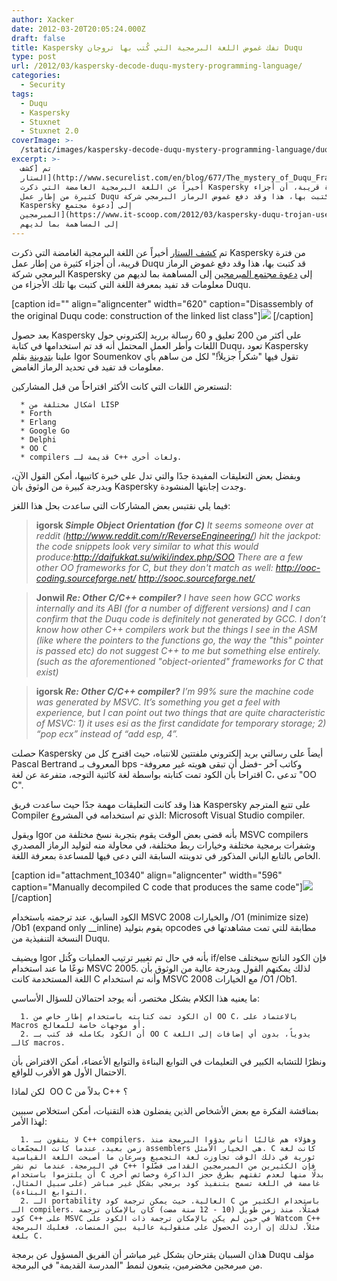 ```yaml
---
author: Xacker
date: 2012-03-20T20:05:24.000Z
draft: false
title: Kaspersky تفك غموض اللغة البرمجية التي كُتب بها تروجان Duqu
type: post
url: /2012/03/kaspersky-decode-duqu-mystery-programming-language/
categories:
  - Security
tags:
  - Duqu
  - Kaspersky
  - Stuxnet
  - Stuxnet 2.0
coverImage: >-
  /static/images/kaspersky-decode-duqu-mystery-programming-language/duqu_code.png
excerpt: >-
  تم [كشف
  الستار](http://www.securelist.com/en/blog/677/The_mystery_of_Duqu_Framework_solved)
  أخيراً عن اللغة البرمجية الغامضة التي ذكرت Kaspersky من فترة قريبة، أن أجزاء
  كثيرة من إطار عمل Duqu قد كتبت بها، هذا وقد دفع غموض الرماز البرمجي شركة
  Kaspersky إلى [دعوة مجتمع
  المبرمجين](https://www.it-scoop.com/2012/03/kaspersky-duqu-trojan-uses-unknown-programming-language/)
  إلى المساهمة بما لديهم
---
```

تم [كشف الستار](http://www.securelist.com/en/blog/677/The_mystery_of_Duqu_Framework_solved) أخيراً عن اللغة البرمجية الغامضة التي ذكرت Kaspersky من فترة قريبة، أن أجزاء كثيرة من إطار عمل Duqu قد كتبت بها، هذا وقد دفع غموض الرماز البرمجي شركة Kaspersky إلى [دعوة مجتمع المبرمجين](https://www.it-scoop.com/2012/03/kaspersky-duqu-trojan-uses-unknown-programming-language/) إلى المساهمة بما لديهم من معلومات قد تفيد بمعرفة اللغة التي كتبت بها تلك الأجزاء من Duqu.

\[caption id="" align="aligncenter" width="620" caption="Disassembly of the original Duqu code: construction of the linked list class"]![](/static/images/kaspersky-decode-duqu-mystery-programming-language/duqu_code.png) \[/caption]

بعد حصول Kaspersky على أكثر من 200 تعليق و 60 رسالة برريد إلكتروني حول اللغات وأطر العمل المحتمل أنه قد تم استخدامها في كتابة Duqu، تعود Kaspersky علينا [بتدوينة](http://www.securelist.com/en/blog/677/The_mystery_of_Duqu_Framework_solved) بقلم Igor Soumenkov تقول فيها "شكراً جزيلاً!" لكل من ساهم بأي معلومات قد تفيد في تحديد الرماز الغامض.

لنستعرض اللغات التي كانت الأكثر اقتراحاً من قبل المشاركين:

~~~
  * أشكال مختلفة من LISP
  * Forth
  * Erlang
  * Google Go
  * Delphi
  * OO C
  * compilers قديمة لـ C++ ولغات أخرى.
~~~

وبفضل بعض التعليقات المفيدة جدًا والتي تدل على خبرة كاتبيها، أمكن القول الآن، وبدرجة كبيرة من الوثوق بأن Kaspersky وجدت إجابتها المنشودة.

فيما يلي نقتبس بعض المشاركات التي ساعدت بحل هذا اللغز:

> **igorsk *Simple Object Orientation (for C)*** *It seems someone over at reddit (<http://www.reddit.com/r/ReverseEngineering/>) hit the jackpot: the code snippets look *very* similar to what this would produce:<http://daifukkat.su/wiki/index.php/SOO>* *There are a few other OO frameworks for C, but they don't match as well: <http://ooc-coding.sourceforge.net/> <http://sooc.sourceforge.net/>*

> **Jonwil *Re: Other C/C++ compiler?*** *I have seen how GCC works internally and its ABI (for a number of different versions) and I can confirm that the Duqu code is definitely not generated by GCC. I don’t know how other C++ compilers work but the things I see in the ASM (like where the pointers to the functions go, the way the "this" pointer is passed etc) do not suggest C++ to me but something else entirely. (such as the aforementioned "object-oriented" frameworks for C that exist)*

> **igorsk *Re: Other C/C++ compiler?*** *I’m 99% sure the machine code was generated by MSVC. It’s something you get a feel with experience, but I can point out two things that are quite characteristic of MSVC: 1) it uses esi as the first candidate for temporary storage; 2) “pop ecx” instead of “add esp, 4”.*

حصلت Kaspersky أيضاً على رسالتي بريد إلكتروني ملفتتين للانتباه، حيث اقترح كل من Pascal Bertrand المعروف بـ bps وكاتب آخر -فضل أن تبقى هويته غير معروفة- اقتراحا بأن الكود تمت كتابته بواسطة لغة كائنية التوجه، متفرعة عن لغة C، تدعى "OO C".

هذا وقد كانت التعليقات مهمة جدًا حيث ساعدت فريق Kaspersky على تتبع المترجم Compiler الذي تم استخدامه في المشروع: Microsoft Visual Studio compiler.

ويقول Igor بأنه قضى بعض الوقت يقوم بتجربة نسخ مختلفة من MSVC compilers وشفرات برمجية مختلفة وخيارات ربط مختلفة، في محاولة منه لتوليد الرماز المصدري الخاص بالتابع الباني المذكور في تدوينته السابقة التي دعى فيها للمساعدة بمعرفة اللغة.

\[caption id="attachment\_10340" align="aligncenter" width="596" caption="Manually decompiled C code that produces the same code"]![](/static/images/kaspersky-decode-duqu-mystery-programming-language/681.png) \[/caption]

الكود السابق، عند ترجمته باستخدام MSVC 2008 والخيارات /O1 (minimize size) /Ob1 (expand only \__inline) يقوم بتوليد opcodes مطابقة للتي تمت مشاهدتها في النسخة التنفيذية من Duqu.

ويضيف Igor بأنه في حال تم تغيير ترتيب العمليات وكُتل if/else فإن الكود الناتج سيختلف نوعًا ما عند استخدام MSVC 2005. لذلك يمكنهم القول وبدرجة عالية من الوثوق بأن اللغة المستخدمة كانت C وأنه تم استخدام MSVC 2008 مع الخيارات /O1 /Ob1.

ما يعنيه هذا الكلام بشكل مختصر، أنه يوجد احتمالان للسؤال الأساسي:

~~~
  1. أن الكود تمت كتابته باستخدام إطار خاص من OO C، بالاعتماد على Macros أو موجهات خاصة للمعالج.
  2. أن الكود بكامله قد كتب بـ OO C يدوياً، بدون أي إضافات إلى اللغة كالـ macros.
~~~

ونظرًا للتشابه الكبير في التعليمات في التوابع البناءة والتوابع الأعضاء، أمكن الافتراض بأن الاحتمال الأول هو الأقرب للواقع.

لكن لماذا  OO C بدلاً من C++ ؟

بمناقشة الفكرة مع بعض الأشخاص الذين يفضلون هذه التقنيات، أمكن استخلاص سببين لهذا الأمر:

~~~
  1. لا يثقون بـ C++ compilers، وهؤلاء هم غالبًا أناس بدؤوا البرمجة منذ زمن بعيد، عندما كانت المجمّعات assemblers هي الخيار الأمثل. C كانت لغة ثورية في ذلك الوقت تجاوزت لغة التجميع وسرعان ما أصبحت اللغة القياسية في البرمجة. عندما تم نشر C++ فإن الكثيرين من المبرمجين القدامى فضّلوا أن يلتزموا باستخدام C بدلًا منها لعدم ثقتهم بطرق حجز الذاكرة وخصائص أخرى غامضة في اللغة تسمح بتنفيذ كود برمجي بشكل غير مباشر (على سبيل المثال، التوابع البناءة).
  2. الـ portability العالية. حيث يمكن ترجمة كود C باستخدام الكثير من الـ compilers. فمثلًا، منذ زمن طويل (10 - 12 سنة مضت) كان بالإمكان ترجمة كود C++ على MSVC في حين لم يكن بالإمكان ترجمة ذات الكود على Watcom C++ مثلاً. لذلك إن أردت الحصول على منقولية عالية بين المنصات، فعليك البرمجة بلغة C.
~~~

هذان السببان يقترحان بشكل غير مباشر أن الفريق المسؤول عن برمجة Duqu مؤلف من مبرمجين مخضرمين، يتبعون لنمط "المدرسة القديمة" في البرمجة.
